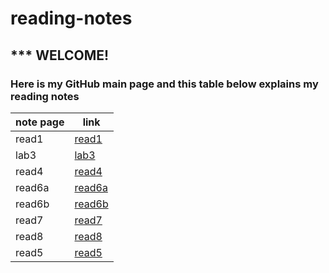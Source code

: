 # reading-notes 
## *** WELCOME!
### Here is my GitHub main page and this table below explains my reading notes
 note page | link
 ------------ | -------------
read1  |[read1](https://haleemah-163.github.io/reading-notes/read1)
lab3  |[lab3](https://haleemah-163.github.io/reading-notes/lab3)
read4  |[read4](https://haleemah-163.github.io/reading-notes/read4)
read6a  |[read6a](https://haleemah-163.github.io/reading-notes/read6a)
read6b  |[read6b](https://haleemah-163.github.io/reading-notes/read6b)
read7  |[read7](https://haleemah-163.github.io/reading-notes/read7)
read8 |[read8](https://haleemah-163.github.io/reading-notes/read8)
read5 |[read5](https://haleemah-163.github.io/reading-notes/read5)
